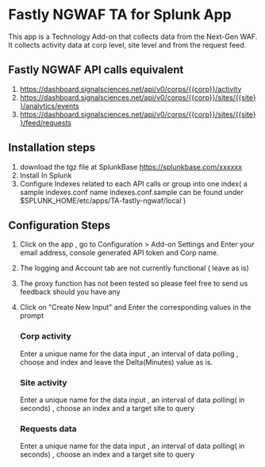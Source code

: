 # Fastly NGWAF TA for Splunk App

This app is a Technology Add-on that collects data from the Next-Gen WAF.
It collects activity data at corp level, site level and from the request feed.

## Fastly NGWAF API calls equivalent

1. https://dashboard.signalsciences.net/api/v0/corps/{{corp}}/activity
2. https://dashboard.signalsciences.net/api/v0/corps/{{corp}}/sites/{{site}}/analytics/events
3. https://dashboard.signalsciences.net/api/v0/corps/{{corp}}/sites/{{site}}/feed/requests

## Installation steps 

1. download the tgz file at SplunkBase https://splunkbase.com/xxxxxx
2. Install In Splunk 
3. Configure Indexes related to each API calls or group into one index( a sample indexes.conf name indexes.conf.sample can be found under $SPLUNK_HOME/etc/apps/TA-fastly-ngwaf/local )

## Configuration Steps
1. Click on the app , go to Configuration > Add-on Settings and Enter your email address, console generated API token and Corp name.
  <screenshot01 here>

2. The logging and Account tab are not currently functional ( leave as is)
  <screenshot02 here>

3. The proxy function has not been tested so please feel free to send us feedback should you have any
    <screenshot03 here>

4. Click on "Create New Input" and Enter the corresponding values in the prompt 
      ### Corp activity
      
      Enter a unique name for the data input , an interval of data polling , choose and index and leave the Delta(Minutes) value as is.
      
      ### Site activity
      
      Enter a unique name for the data input , an interval of data polling( in seconds) , choose an index and a target site to query
    
      ### Requests data
      
      Enter a unique name for the data input , an interval of data polling( in seconds) , choose an index and a target site to query
